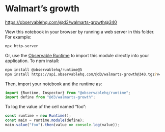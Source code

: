 # Walmart’s growth

https://observablehq.com/@d3/walmarts-growth@340

View this notebook in your browser by running a web server in this folder. For
example:

~~~sh
npx http-server
~~~

Or, use the [Observable Runtime](https://github.com/observablehq/runtime) to
import this module directly into your application. To npm install:

~~~sh
npm install @observablehq/runtime@5
npm install https://api.observablehq.com/@d3/walmarts-growth@340.tgz?v=3
~~~

Then, import your notebook and the runtime as:

~~~js
import {Runtime, Inspector} from "@observablehq/runtime";
import define from "@d3/walmarts-growth";
~~~

To log the value of the cell named “foo”:

~~~js
const runtime = new Runtime();
const main = runtime.module(define);
main.value("foo").then(value => console.log(value));
~~~
